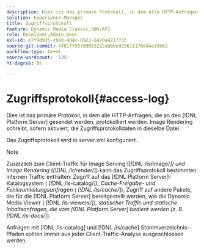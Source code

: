 ```yaml
---
description: Dies ist das primäre Protokoll, in dem alle HTTP-Anfragen an das  [!DNL Platform Server] protokolliert werden. Image Rendering schreibt, sofern aktiviert, die Zugriffsprotokolldaten in dieselbe Datei.
solution: Experience Manager
title: Zugriffsprotokoll
feature: Dynamic Media Classic,SDK/API
role: Developer,Admin,User
exl-id: e7f9d935-cb98-404c-8922-6420a4217733
source-git-commit: 4f81f755789613222a66bed2961117604ae19e62
workflow-type: tm+mt
source-wordcount: '135'
ht-degree: 0%

---
```


# Zugriffsprotokoll{#access-log}

Dies ist das primäre Protokoll, in dem alle HTTP-Anfragen, die an den [!DNL Platform Server] gesendet werden, protokolliert werden. Image Rendering schreibt, sofern aktiviert, die Zugriffsprotokolldaten in dieselbe Datei.

Das Zugriffsprotokoll wird in server.xml konfiguriert.

>[!NOTE]
>
>Zusätzlich zum Client-Traffic für Image Serving ([!DNL /is/image/*]) und Image Rendering ([!DNL /ir/render/*]) kann das Zugriffsprotokoll bestimmten internen Traffic enthalten: Zugriff auf das [!DNL Platform Server]-Katalogsystem ( [!DNL /is-catalog/*]), Cache-Freigabe- und Fehlerumleitungsanfragen ( [!DNL /is/cache/*]), Zugriff auf andere Pakete, die für die [!DNL Platform Server] bereitgestellt werden, wie die Dynamic Media Viewer ( [!DNL /is-viewers/*]), statischer Traffic und statische Inhaltsanfragen, die vom [!DNL Platform Server] bedient werden (z. B. [!DNL /is-docs/*]).

Anfragen mit [!DNL /is-catalog] und [!DNL /is/cache] Stammverzeichnis-Pfaden sollten immer aus jeder Client-Traffic-Analyse ausgeschlossen werden.
